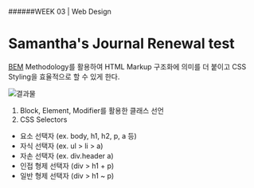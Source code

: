 ######WEEK 03 | Web Design

# Samantha's Journal Renewal test
[BEM](https://en.bem.info/methodology/key-concepts/) Methodology를 활용하여 HTML Markup 구조화에 의미를 더 붙이고
CSS Styling을 효율적으로 할 수 있게 한다.


![결과물](https://github.com/jiseung-roh/fast-campus-study/blob/master/Project/08-samantha_renewal_ver_1.0/result.png)


1. Block, Element, Modifier를 활용한 클래스 선언
2. CSS Selectors
- 요소 선택자 (ex. body, h1, h2, p, a 등)
- 자식 선택자 (ex. ul > li > a)
- 자손 선택자 (ex. div.header a)
- 인접 형제 선택자 (div > h1 + p)
- 일반 형제 선택자 (div > h1 ~ p)

